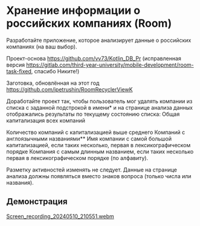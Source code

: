 # Хранение информации о российских компаниях (Room)

Разработайте приложение, которое анализирует данные о российских компаниях (на ваш выбор).


Проект-основа https://github.com/vv73/Kotlin_DB_Pr  (исправленная версия  https://gitlab.com/third-year-university/mobile-development/room-task-fixed, спасибо Никите!)

Заготовка, обновлённая на этот год  https://github.com/ipetrushin/RoomRecyclerViewK

Доработайте проект так, чтобы пользователь мог удалять компании из списка с заданной подстрокой в имени* и на странице анализа данных отображались результаты по текущему состоянию списка:
Общая капитализация всех компаний

Количество компаний с капитализацией выше среднего
Компаний с англоязычными названиями**
Имя компании с самой большой капитализацией, если таких несколько, первая в лексикографическом порядке
Компания с самым длинным названием, если таких несколько первая в лексикографическом порядке (по алфавиту).

Разметку активностей изменять не следует. Данные на странице анализа должны
появляться вместо знаков вопроса (только числа или названия).

## Демонстрация
[Screen_recording_20240510_210551.webm](https://github.com/vladnov138/AndroidDevelopment/assets/113700660/ac07324e-d05e-4627-b62b-ad2638de2188)
